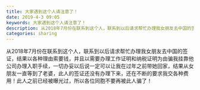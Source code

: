 ```yaml
---
title: 大家遇到这个人请注意了！
date: 2019-4-3 09:05
keywords: 大家遇到这个人请注意了！
description: 从2018年7月份在联系到这个人，联系到以后请求帮忙办理我女朋友去中国的签证，结果以各种理由索要钱，并且以需要办理工作证明和纳税证明为由骗我挂靠他公司办理入职手续，一切办妥以后说一定可以让我在过年之前带她回家，结果从女朋友一直等到了老婆，此
categories: sharing
---
```

<td class="t_f" id="postmessage_3380157">

从2018年7月份在联系到这个人，联系到以后请求帮忙办理我女朋友去中国的签证，结果以各种理由索要钱，并且以需要办理工作证明和纳税证明为由骗我挂靠他公司办理入职手续，一切办妥以后说一定可以让我在过年之前带她回家，结果从女朋友一直等到了老婆，此人的签证还没有办理下来，还在不断的要求我交各种费用！此人之前已经被曝光过，所以各位同胞不要再被此人骗了！<br/>
<img alt="" border="0" class="zoom" data-cf-modified-70698eaba7d7485f4031bbb1-="" file="http://www.flw.ph/data/appbyme/upload/image/201904/03/KRvrj0buz6At.jpg" id="aimg_Er1o2" lazyloadthumb="1" onclick="" onmouseover="" src="http://www.flw.ph/data/appbyme/upload/image/201904/03/KRvrj0buz6At.jpg"/><br/>
<br/>
<img alt="" border="0" class="zoom" data-cf-modified-70698eaba7d7485f4031bbb1-="" file="http://www.flw.ph/data/appbyme/upload/image/201904/03/NFebGvPtvIpw.jpg" id="aimg_BCwHw" lazyloadthumb="1" onclick="" onmouseover="" src="http://www.flw.ph/data/appbyme/upload/image/201904/03/NFebGvPtvIpw.jpg"/><br/>
<br/>
<img alt="" border="0" class="zoom" data-cf-modified-70698eaba7d7485f4031bbb1-="" file="http://www.flw.ph/data/appbyme/upload/image/201904/03/uwrOI5sQ3yLm.jpg" id="aimg_Zx0DV" lazyloadthumb="1" onclick="" onmouseover="" src="http://www.flw.ph/data/appbyme/upload/image/201904/03/uwrOI5sQ3yLm.jpg"/><br/>
<br/>
<img alt="" border="0" class="zoom" data-cf-modified-70698eaba7d7485f4031bbb1-="" file="http://www.flw.ph/data/appbyme/upload/image/201904/03/6wjH0gZlIPsK.jpg" id="aimg_gA7sp" lazyloadthumb="1" onclick="" onmouseover="" src="http://www.flw.ph/data/appbyme/upload/image/201904/03/6wjH0gZlIPsK.jpg"/><br/>
<br/>
<img alt="" border="0" class="zoom" data-cf-modified-70698eaba7d7485f4031bbb1-="" file="http://www.flw.ph/data/appbyme/upload/image/201904/03/ja11HBQmkYRF.jpg" id="aimg_m4wXV" lazyloadthumb="1" onclick="" onmouseover="" src="http://www.flw.ph/data/appbyme/upload/image/201904/03/ja11HBQmkYRF.jpg"/><br/>
<br/>
<img alt="" border="0" class="zoom" data-cf-modified-70698eaba7d7485f4031bbb1-="" file="http://www.flw.ph/data/appbyme/upload/image/201904/03/wXDtpmuTjk88.jpg" id="aimg_Mdc3D" lazyloadthumb="1" onclick="" onmouseover="" src="http://www.flw.ph/data/appbyme/upload/image/201904/03/wXDtpmuTjk88.jpg"/><br/>
<br/>
<img alt="" border="0" class="zoom" data-cf-modified-70698eaba7d7485f4031bbb1-="" file="http://www.flw.ph/data/appbyme/upload/image/201904/03/sd7SOVVFDJvv.jpg" id="aimg_bD9pi" lazyloadthumb="1" onclick="" onmouseover="" src="http://www.flw.ph/data/appbyme/upload/image/201904/03/sd7SOVVFDJvv.jpg"/><br/>
<br/>
<img alt="" border="0" class="zoom" data-cf-modified-70698eaba7d7485f4031bbb1-="" file="http://www.flw.ph/data/appbyme/upload/image/201904/03/wgaB4FBVywjv.jpg" id="aimg_kMmZN" lazyloadthumb="1" onclick="" onmouseover="" src="http://www.flw.ph/data/appbyme/upload/image/201904/03/wgaB4FBVywjv.jpg"/><br/>
<br/>
<img alt="" border="0" class="zoom" data-cf-modified-70698eaba7d7485f4031bbb1-="" file="http://www.flw.ph/data/appbyme/upload/image/201904/03/gUuZLB4YyeU5.jpg" id="aimg_fAva3" lazyloadthumb="1" onclick="" onmouseover="" src="http://www.flw.ph/data/appbyme/upload/image/201904/03/gUuZLB4YyeU5.jpg"/><br/>
<br/>
<img alt="" border="0" class="zoom" data-cf-modified-70698eaba7d7485f4031bbb1-="" file="http://www.flw.ph/data/appbyme/upload/image/201904/03/ZnYNMPZ5hDKA.jpg" id="aimg_pV440" lazyloadthumb="1" onclick="" onmouseover="" src="http://www.flw.ph/data/appbyme/upload/image/201904/03/ZnYNMPZ5hDKA.jpg"/><br/>
<br/>
</td>

